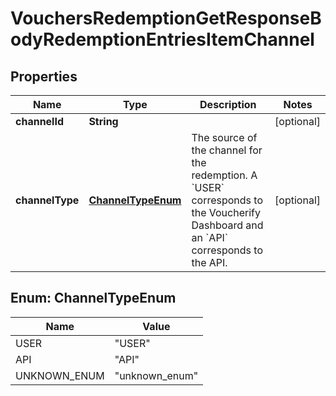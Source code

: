 

# VouchersRedemptionGetResponseBodyRedemptionEntriesItemChannel


## Properties

| Name | Type | Description | Notes |
|------------ | ------------- | ------------- | -------------|
|**channelId** | **String** |  |  [optional] |
|**channelType** | [**ChannelTypeEnum**](#ChannelTypeEnum) | The source of the channel for the redemption. A &#x60;USER&#x60; corresponds to the Voucherify Dashboard and an &#x60;API&#x60; corresponds to the API. |  [optional] |



## Enum: ChannelTypeEnum

| Name | Value |
|---- | -----|
| USER | &quot;USER&quot; |
| API | &quot;API&quot; |
| UNKNOWN_ENUM | &quot;unknown_enum&quot; |



